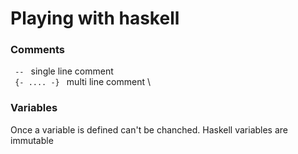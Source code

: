 # Playing with haskell

### Comments
<code> -- </code> single line comment \
<code> {- .... -} </code> multi line comment \

### Variables
Once a variable is defined can't be chanched. Haskell variables are immutable
